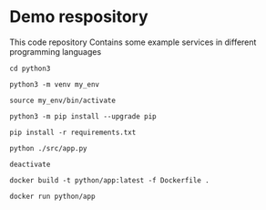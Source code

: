 # Demo respository

This code repository Contains some example services in different programming languages

```
cd python3

python3 -m venv my_env

source my_env/bin/activate

python3 -m pip install --upgrade pip

pip install -r requirements.txt

python ./src/app.py
```

```
deactivate

docker build -t python/app:latest -f Dockerfile .

docker run python/app
```
